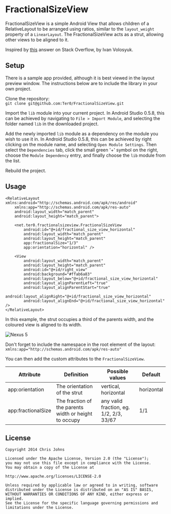 FractionalSizeView
==================
FractionalSizeView is a simple Android View that allows children of
a RelativeLayout to be arranged using ratios, similar to the 
```layout_weight``` property of a ```LinearLayout```. The FractionalSizeView
acts as a strut, allowing other views to be aligned to it.

Inspired by [this](http://stackoverflow.com/a/16412532/2703892) answer on
Stack Overflow, by Ivan Volosyuk.

Setup
-----
There is a sample app provided, although it is best viewed in the layout preview window.
The instructions below are to include the library in your own project.

Clone the repository:  
```git clone git@github.com:Ter0/FractionalSizeView.git```

Import the ```lib``` module into your current project. In Android Studio 0.5.8, this can be achieved
by navigating to ```File > Import Module```, and selecting the folder named ```lib``` in the downloaded project.

Add the newly imported ```lib``` module as a dependency on the module you wish to use it in. In 
Android Studio 0.5.8, this can be achieved by right clicking on the module name, and selecting
```Open Module Settings```. Then select the ```Dependencies``` tab, click the small green '+' symbol
on the right, choose the ```Module Dependency``` entry, and finally choose the ```lib``` module from the
list.

Rebuild the project.

Usage
-----
    <RelativeLayout xmlns:android="http://schemas.android.com/apk/res/android"
        xmlns:app="http://schemas.android.com/apk/res-auto"
        android:layout_width="match_parent"
        android:layout_height="match_parent">

        <net.ter0.fractionalsizeview.FractionalSizeView
            android:id="@+id/fractional_size_view_horizontal"
            android:layout_width="match_parent"
            android:layout_height="match_parent"
            app:fractionalSize="1/3"
            app:orientation="horizontal" />

        <View
            android:layout_width="match_parent"
            android:layout_height="match_parent"
            android:id="@+id/right_view"
            android:background="#ffab6a83"
            android:layout_below="@+id/fractional_size_view_horizontal"
            android:layout_alignParentLeft="true"
            android:layout_alignParentStart="true"
            android:layout_alignRight="@+id/fractional_size_view_horizontal"
            android:layout_alignEnd="@+id/fractional_size_view_horizontal" />
    </RelativeLayout>

In this example, the strut occupies a third of the parents width, and the coloured view is aligned to its width.

![Nexus 5](http://i.imgur.com/H3TY4dT.png)

Don't forget to include the namespace in the root element of the layout: ```xmlns:app="http://schemas.android.com/apk/res-auto"```

You can then add the custom attributes to the ```FractionalSizeView```.

| Attribute          | Definition                                  | Possible values                         | Default    |
| ------------------ | ------------------------------------------- | --------------------------------------- | ---------- |
| app:orientation    | The orientation of the strut                | vertical, horizontal                    | horizontal |
| app:fractionalSize | The fraction of the parents width or height to occupy | any valid fraction, eg. 1/2, 2/3, 33/67 | 1/1        |

License
-----
    Copyright 2014 Chris Johns

    Licensed under the Apache License, Version 2.0 (the "License");
    you may not use this file except in compliance with the License.
    You may obtain a copy of the License at

    http://www.apache.org/licenses/LICENSE-2.0

    Unless required by applicable law or agreed to in writing, software
    distributed under the License is distributed on an "AS IS" BASIS,
    WITHOUT WARRANTIES OR CONDITIONS OF ANY KIND, either express or implied.
    See the License for the specific language governing permissions and
    limitations under the License.
